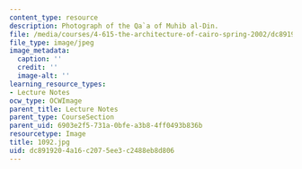 ```yaml
---
content_type: resource
description: Photograph of the Qa`a of Muhib al-Din.
file: /media/courses/4-615-the-architecture-of-cairo-spring-2002/dc8919204a16c2075ee3c2488eb8d806_1092.jpg
file_type: image/jpeg
image_metadata:
  caption: ''
  credit: ''
  image-alt: ''
learning_resource_types:
- Lecture Notes
ocw_type: OCWImage
parent_title: Lecture Notes
parent_type: CourseSection
parent_uid: 6903e2f5-731a-0bfe-a3b8-4ff0493b836b
resourcetype: Image
title: 1092.jpg
uid: dc891920-4a16-c207-5ee3-c2488eb8d806
---
```

